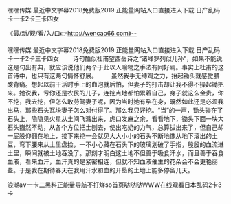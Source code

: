 嘿嘿传媒
最近中文字幕2018免费版2019
正能量网站入口直接进入下载
日产乱码卡一卡2卡三卡四女


《最/新/观/看/入/口👉http://wencao66.com》--

嘿嘿传媒
最近中文字幕2018免费版2019
正能量网站入口直接进入下载
日产乱码卡一卡2卡三卡四女
　　诗句酷似杜甫望西岳诗之“诸峰罗列似儿孙”，如果不能说这是句出有典，就应该说他们两个于此以人喻物之手法有同好焉。事实上杜甫的这首诗中，也只有这两句情怀舒展。
　　虽然我手无缚鸡之力，抬起锄头就感觉腰酸背痛。想起以前干活时手上的血泡就后怕，但妻子的打击却让我不得不操起锄把来。她说我，亏你还是农民的儿子，连挖点地都怕累着自己，身子就这么金贵，你不挖，我去挖，但怎么敢劳驾妻子呢，因为当时她有孕在身，既然如此还是必须我出马，那些石头瓦块妻子怎么对付得了。那么我只好挖。“当”的一声，锄头碰在了石头上，隐隐见火星从土间飞溅出来，虎口发麻之余，看看地下，锄头下面一块大石头巍然不动，从各个方位把土刨去，使出吃奶的力气，总算拔出来了，但自己却一屁股仰翻在地上，接下来挖一会就见大大小小的石头不断地像从地下滚出的土豆，弯下腰来从土里盘捡，一不小心藏在石头下的玻璃划破了手指，殷殷的血流进土里，瞬间就被土地吞没了。那刻才明白这土地不但善于吸食汗水，而且善于吞食血液，看来血汗，血汗真的是紧密相连，但就不知血液催生的花朵会不会更艳丽些。于是我在期待春天在我用汗水和血的开垦的土地上能多停留几天。





浪潮a∨一卡二黑料正能量导航不打烊so首页哒哒哒WWW在线观看日本乱码2卡3卡
